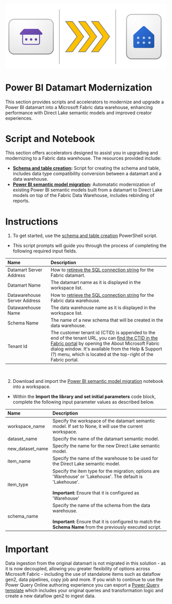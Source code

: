 ![Datamart Modernization](./media/Datamart%20Modernization.png)

# Power BI Datamart Modernization

This section provides scripts and accelerators to modernize and upgrade a Power BI datamart into a Microsoft Fabric data warehouse, enhancing performance with Direct Lake semantic models and improved creator experiences.

# Script and Notebook

This section offers accelerators designed to assist you in upgrading and modernizing to a Fabric data warehouse. The resources provided include:

- **[Schema and table creation](./schema_and_table_migration.ps1):** Script for creating the schema and table, includes data type compatibility conversion between a datamart and a data warehouse.
- **[Power BI semantic model migration](./Datamart%20Migration.ipynb):** Automatatic modernization of existing Power BI semantic models built from a datamart to Direct Lake models on top of the Fabric Data Warehouse, includes rebinding of reports.

# Instructions

1. To get started, use the [schema and table creation](./schema_and_table_migration.ps1) PowerShell script.

- This script prompts will guide you through the process of completing the following required input fields.

| Name | Description |
| :-- | :-- |
| Datamart Server Address | How to [retireve the SQL connection string](https://learn.microsoft.com/power-bi/transform-model/datamarts/datamarts-analyze#get-the-t-sql-connection-string) for the Fabric datamart. |
| Datamart Name | The datamart name as it is displayed in the workspace list. |
| Datawarehouse Server Address | How to [retrieve the SQL connection string](https://learn.microsoft.com/en-us/fabric/data-warehouse/connectivity#retrieve-the-sql-connection-string) for the Fabric data warehouse. |
| Datawarehouse Name | The data warehouse name as it is displayed in the workspace list. |
| Schema Name | The name of a new schema that will be created in the data warehouse. |
| Tenant Id| The customer tenant id (CTID) is appended to the end of the tenant URL, you can [find the CTID in the Fabric portal](https://learn.microsoft.com/fabric/admin/find-fabric-home-region) by opening the About Microsoft Fabric dialog window. It's available from the Help & Support (?) menu, which is located at the top-right of the Fabric portal. |

<br>

2. Download and import the [Power BI semantic model migration](./Datamart%20Migration.ipynb) notebook into a workspace.

 - Within the **Import the library and set initial parameters** code block, complete the following input parameter values as described below.

| Name | Description |
| :-- | :-- |
| workspace_name | Specify the workspace of the datamart semantic model. If set to None, it will use the current workspace. |
| dataset_name | Specify the name of the datamart semantic model. |
| new_dataset_name | Specify the name for the new Direct Lake semantic model. |
| item_name | Specify the name of the warehouse to be used for the Direct Lake semantic model. |
| item_type | Specify the item type for the migration; options are 'Warehouse' or 'Lakehouse'. The default is 'Lakehouse'. <br><br>**Important:**  Ensure that it is configured as 'Warehouse' |
| schema_name | Specify the name of the schema from the data warehouse. <br><br>**Important:** Ensure that it is configured to match the **Schema Name** from the previously executed script. |

# Important

Data ingestion from the original datamart is not migrated in this solution - as it is now decoupled, allowing you greater flexibility of options across Microsoft Fabric - including the use of standalone items such as dataflow gen2, data pipelines, copy job and more. If you wish to continue to use the Power Query Online authoring experience you can export a [Power Query template](https://aka.ms/pqtemplate) which includes your original queries and transformation logic and create a new dataflow gen2 to ingest data.
